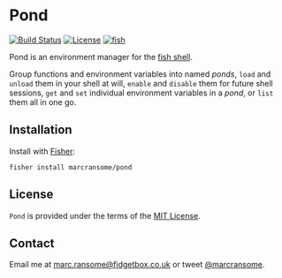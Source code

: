 # Pond

[![Build Status](https://img.shields.io/endpoint.svg?url=https%3A%2F%2Factions-badge.atrox.dev%2Fmarcransome%2Fpond%2Fbadge%3Fref%3Dmain&style=flat&label=build)](https://github.com/marcransome/pond/actions?query=workflow%3Abuild) [![License](https://img.shields.io/badge/license-MIT-brightgreen)](http://opensource.org/licenses/mit-license.php) [![fish](https://img.shields.io/badge/fish-3.1.2-brightgreen)](https://fishshell.com)

Pond is an environment manager for the [fish shell](https://fishshell.com).

Group functions and environment variables into named _ponds_, `load` and `unload` them in your shell at will, `enable` and `disable` them for future shell sessions, `get` and `set` individual environment variables in a _pond_, or `list` them all in one go.

## Installation

Install with [Fisher](https://github.com/jorgebucaran/fisher):

```console
fisher install marcransome/pond
```

## License
`Pond` is provided under the terms of the [MIT License](http://opensource.org/licenses/mit-license.php).

## Contact
Email me at [marc.ransome@fidgetbox.co.uk](mailto:marc.ransome@fidgetbox.co.uk) or tweet [@marcransome](http://www.twitter.com/marcransome).
